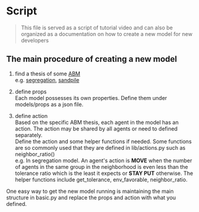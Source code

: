 # Script

> This file is served as a script of tutorial video and can also be organized as a documentation on how to 
> create a new model for new developers



## The main procedure of creating a new model

1. find a thesis of some [ABM](https://en.wikipedia.org/wiki/Agent-based_model)  
e.g. [segregation](https://en.wikipedia.org/wiki/Schelling%27s_model_of_segregation), 
[sandpile](https://en.wikipedia.org/wiki/Abelian_sandpile_model)
2. define props  
Each model possesses its own properties. Define them under models/props as a json file.

3. define action  
Based on the specific ABM thesis, each agent in the model has an action. The action may be shared by all agents
or need to defined separately.  
Define the action and some helper functions if needed. Some functions are so commonly used that they are defined in
lib/actions.py such as neighbor_ratio()  
e.g. In segregation model. An agent's action is **MOVE** when the number of agents in the same group in the neighborhood
is even less than the tolerance ratio which is the least it expects or **STAY PUT** otherwise. The helper functions
include get_tolerance, env_favorable, neighbor_ratio.

One easy way to get the new model running is maintaining the main structure in basic.py and replace the props and action 
with what you defined.

